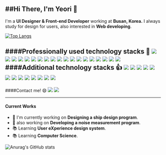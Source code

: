 ##Hi There, I'm Yeori 👋
---
I'm a **UI Designer & Front-end Developer** working at **Busan, Korea.** 
I always study for design for users, also interested in **Web developing**.

 [![Top Langs](https://github-readme-stats.vercel.app/api/top-langs/?username=yeori218&layout=compact)](https://github.com/anuraghazra/github-readme-stats)

####Professionally used technology stacks 💪
<img src="https://img.shields.io/badge/Adobe Photoshop-31a8ff?style=flat-square&logo=Adobe Photoshop&logoColor=white"/> <img src="https://img.shields.io/badge/Adobe Illustrator-ff9a00?style=flat-square&logo=Adobe Illustrator&logoColor=white"/> <img src="https://img.shields.io/badge/Adobe XD-ff61f6?style=flat-square&logo=Adobe XD&logoColor=white"/> <img src="https://img.shields.io/badge/Figma-F24E1E?style=flat-square&logo=Figma&logoColor=white"/> <img src="https://img.shields.io/badge/Visual Studio Code-007acc?style=flat-square&logo=Visual Studio Code&logoColor=white"/> <img src="https://img.shields.io/badge/Git-f05032?style=flat-square&logo=Git&logoColor=white"/> <img src="https://img.shields.io/badge/GitHub-181717?style=flat-square&logo=GitHub&logoColor=white"/> <img src="https://img.shields.io/badge/HTML5-e34f26?style=flat-square&logo=HTML5&logoColor=white"/> <img src="https://img.shields.io/badge/CSS3-1572b6?style=flat-square&logo=CSS3&logoColor=white"/>
<img src="https://img.shields.io/badge/JavaScript-f7df1e?style=flat-square&logo=JavaScript&logoColor=333333"/> <img src="https://img.shields.io/badge/jQuery-0769ad?style=flat-square&logo=jQuery&logoColor=white"/> <img src="https://img.shields.io/badge/Three.js-000000?style=flat-square&logo=Three.js&logoColor=white"/> <img src="https://img.shields.io/badge/p5.js-ed225d?style=flat-square&logo=p5.js&logoColor=white"/> <img src="https://img.shields.io/badge/Bootstrap-7952b3?style=flat-square&logo=Bootstrap&logoColor=white"/> <img src="https://img.shields.io/badge/Material Design-757575?style=flat-square&logo=Material Design&logoColor=white"/> <img src="https://img.shields.io/badge/npm-cb3837?style=flat-square&logo=npm&logoColor=white"/> <img src="https://img.shields.io/badge/Node.js-339933?style=flat-square&logo=Node.js&logoColor=white"/> <img src="https://img.shields.io/badge/React-61dafb?style=flat-square&logo=React&logoColor=333333"/> <img src="https://img.shields.io/badge/React Router-ca4245?style=flat-square&logo=React Router&logoColor=white"/> 
####Additional technology stacks 👍
<img src="https://img.shields.io/badge/Adobe Premiere Pro-9999ff?style=flat-square&logo=Adobe Premiere Pro&logoColor=white"/> <img src="https://img.shields.io/badge/Adobe After Effects-9999ff?style=flat-square&logo=Adobe After Effects&logoColor=white"/> <img src="https://img.shields.io/badge/Visual Studio-5c2d91?style=flat-square&logo=Visual Studio&logoColor=white"/> <img src="https://img.shields.io/badge/Python-3776ab?style=flat-square&logo=Python&logoColor=white"/> <img src="https://img.shields.io/badge/PHP-777bb4?style=flat-square&logo=PHP&logoColor=white"/>
<img src="https://img.shields.io/badge/MySQL-4479a1?style=flat-square&logo=MySQL&logoColor=white"/> <img src="https://img.shields.io/badge/Ubuntu-e95420?style=flat-square&logo=Ubuntu&logoColor=white"/> <img src="https://img.shields.io/badge/Redux-764abc?style=flat-square&logo=Redux&logoColor=white"/> <img src="https://img.shields.io/badge/GraphQL-e434aa?style=flat-square&logo=GraphQL&logoColor=white"/> <img src="https://img.shields.io/badge/TypeScript-3178c6?style=flat-square&logo=TypeScript&logoColor=white"/> <img src="https://img.shields.io/badge/NestJS-e0234e?style=flat-square&logo=NestJS&logoColor=white"/> <img src="https://img.shields.io/badge/gulp-cf4647?style=flat-square&logo=gulp&logoColor=white"/> <img src="https://img.shields.io/badge/Go-00ADD8?style=flat-square&logo=Go&logoColor=white"/> 
---
####Contact me! 😄
<a href="mailto:vldj1021@gmail.com"><img src="https://img.shields.io/badge/vldj1021@gmail.com-ea4335?style=flat-square&logo=Gmail&logoColor=white"/></a> <a href="https://www.instagram.com/yeori_218/" target="_blank"><img src="https://img.shields.io/badge/yeori__218-e4405f?style=flat-square&logo=Instagram&logoColor=white"/></a>

---

#### Current Works
- 🚢 I'm currently working on **Designing a ship design program**.
- 📡 also working on **Developing a noise measurement program**.
- 📚 Learning **User eXperience design system**.
- 📚 Learning **Computer Science**.

![Anurag's GitHub stats](https://github-readme-stats.vercel.app/api?username=yeori218&show_icons=true&theme=radical)
<!---
yeori218/yeori218 is a ✨ special ✨ repository because its `README.md` (this file) appears on your GitHub profile.
You can click the Preview link to take a look at your changes.
--->
